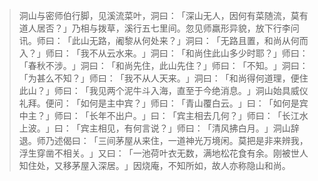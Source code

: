 
> 洞山与密师伯行脚，见溪流菜叶，洞曰：​「深山无人，因何有菜随流，莫有道人居否？​」乃相与拨草，溪行五七里间。忽见师羸形异貌，放下行李问讯。师曰：​「此山无路，阇黎从何处来？​」洞曰：​「无路且置，和尚从何而入？​」师曰：​「我不从云水来。​」洞曰：​「和尚住此山多少时耶？​」师曰：​「春秋不涉。​」洞曰：​「和尚先住，此山先住？​」师曰：​「不知。​」洞曰：​「为甚么不知？​」师曰：​「我不从人天来。​」洞曰：​「和尚得何道理，便住此山？​」师曰：​「我见两个泥牛斗入海，直至于今绝消息。​」洞山始具威仪礼拜。便问：​「如何是主中宾？​」师曰：​「青山覆白云。​」曰：​「如何是宾中主？​」师曰：​「长年不出户。​」曰：​「宾主相去几何？​」师曰：​「长江水上波。​」曰：​「宾主相见，有何言说？​」师曰：​「清风拂白月。​」洞山辞退。师乃述偈曰：​「三间茅屋从来住，一道神光万境闲。莫把是非来辨我，浮生穿凿不相关。​」又曰：​「一池荷叶衣无数，满地松花食有余。刚被世人知住处，又移茅屋入深居。​」因烧庵，不知所如，故人亦称隐山和尚。

